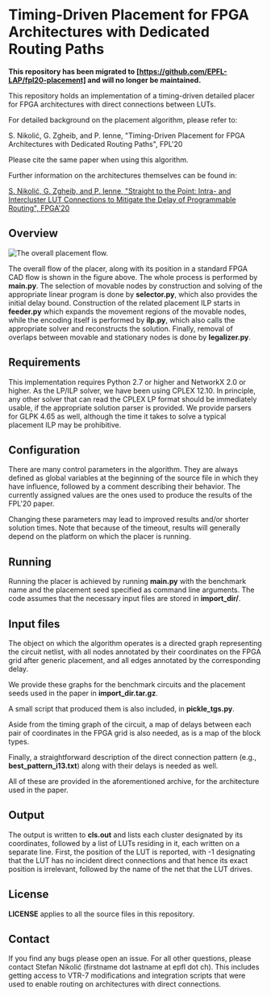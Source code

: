 # Timing-Driven Placement for FPGA Architectures with Dedicated Routing Paths



**This repository has been migrated to [https://github.com/EPFL-LAP/fpl20-placement] and will no longer be maintained.**






This repository holds an implementation of a timing-driven detailed placer for FPGA architectures with direct connections between LUTs.

For detailed background on the placement algorithm, please refer to:

S. Nikolić, G. Zgheib, and P. Ienne, "Timing-Driven Placement for FPGA Architectures with Dedicated Routing Paths", FPL'20

Please cite the same paper when using this algorithm.

Further information on the architectures themselves can be found in:

[S. Nikolić, G. Zgheib, and P. Ienne, "Straight to the Point: Intra- and Intercluster LUT Connections to Mitigate the Delay of Programmable Routing", FPGA'20](https://doi.org/10.1145/3373087.3375315)

## Overview

![The overall placement flow.](doc/flow.svg)

The overall flow of the placer, along with its position in a standard FPGA CAD flow is shown in the figure above.
The whole process is performed by **main.py**. The selection of movable nodes by construction and solving of the
appropriate linear program is done by **selector.py**, which also provides the initial delay bound.
Construction of the related placement ILP starts in **feeder.py** which
expands the movement regions of the movable nodes, while the encoding itself is performed by **ilp.py**, which also calls
the appropriate solver and reconstructs the solution. Finally, removal of overlaps between movable and stationary nodes
is done by **legalizer.py**.

## Requirements

This implementation requires Python 2.7 or higher and NetworkX 2.0 or higher.
As the LP/ILP solver, we have been using CPLEX 12.10. In principle, any other solver that can read the CPLEX LP format
should be immediately usable, if the appropriate solution parser is provided. We provide parsers for GLPK 4.65 as well,
although the time it takes to solve a typical placement ILP may be prohibitive.

## Configuration

There are many control parameters in the algorithm. They are always defined as global variables at the beginning of the
source file in which they have influence, followed by a comment describing their behavior. The currently assigned values
are the ones used to produce the results of the FPL'20 paper.

Changing these parameters may lead to improved results and/or shorter solution times. Note that because of the timeout,
results will generally depend on the platform on which the placer is running. 

## Running

Running the placer is achieved by running **main.py** with the benchmark name and the placement seed specified as command
line arguments. The code assumes that the necessary input files are stored in **import\_dir/**.

## Input files

The object on which the algorithm operates is a directed graph representing the circuit netlist, with all nodes annotated by their
coordinates on the FPGA grid after generic placement, and all edges annotated by the corresponding delay.

We provide these graphs for the benchmark circuits and the placement seeds used in the paper in **import\_dir.tar.gz**.

A small script that produced them is also included, in **pickle_tgs.py**.

Aside from the timing graph of the circuit, a map of delays between each pair of coordinates in the FPGA grid is also needed,
as is a map of the block types.

Finally, a straightforward description of the direct connection pattern (e.g., **best_pattern_i13.txt**) along with their delays
is needed as well.

All of these are provided in the aforementioned archive, for the architecture used in the paper.

## Output

The output is written to **cls.out** and lists each cluster designated by its coordinates, followed by a list of LUTs residing in
it, each written on a separate line. First, the position of the LUT is reported, with -1 designating that the LUT has no incident
direct connections and that hence its exact position is irrelevant, followed by the name of the net that the LUT drives.

## License

**LICENSE** applies to all the source files in this repository.

## Contact

If you find any bugs please open an issue. For all other questions, please contact Stefan Nikolić (firstname dot lastname at epfl dot ch). This includes getting access to VTR-7 modifications and integration scripts that were used to enable routing on architectures with direct connections.
